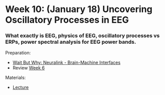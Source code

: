 # Week 10: (January 18) Uncovering Oscillatory Processes in EEG
### What exactly is EEG, physics of EEG, oscillatory processes vs ERPs, power spectral analysis for EEG power bands.

Preparation:
- [Wait But Why: Neuralink - Brain-Machine Interfaces](https://waitbutwhy.com/2017/04/neuralink.html#part3)
- Review [Week 6](https://github.com/neurotechuoft/Workshops/tree/master/beginner_2020_2021/week_6_neuroscience)

Materials:
- [Lecture](https://github.com/neurotechuoft/Workshops/blob/master/beginner_2020_2021/week_12_eeg/EEG_lecture.pdf)
